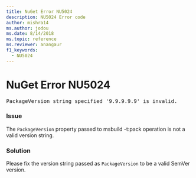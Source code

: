 ```yaml
---
title: NuGet Error NU5024
description: NU5024 Error code
author: mishra14
ms.author: jodou
ms.date: 8/14/2018
ms.topic: reference
ms.reviewer: anangaur
f1_keywords: 
  - NU5024
---
```


# NuGet Error NU5024
<pre>PackageVersion string specified '9.9.9.9.9' is invalid.</pre>

### Issue

The `PackageVersion` property passed to msbuild -t:pack operation is not a valid version string.


### Solution

Please fix the version string passed as `PackageVersion` to be a valid SemVer version.

